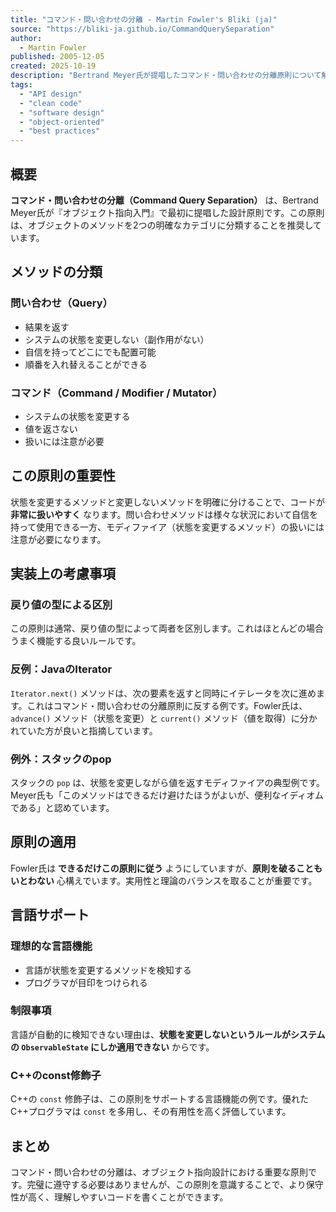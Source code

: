 ```yaml
---
title: "コマンド・問い合わせの分離 - Martin Fowler's Bliki (ja)"
source: "https://bliki-ja.github.io/CommandQuerySeparation"
author:
  - Martin Fowler
published: 2005-12-05
created: 2025-10-19
description: "Bertrand Meyer氏が提唱したコマンド・問い合わせの分離原則について解説。オブジェクトのメソッドを、状態を変更せず結果を返す「問い合わせ」と、状態を変更するが値を返さない「コマンド」に明確に分類することで、コードの扱いやすさを向上させる設計原則を説明する。"
tags:
  - "API design"
  - "clean code"
  - "software design"
  - "object-oriented"
  - "best practices"
---
```


## 概要

**コマンド・問い合わせの分離（Command Query Separation）** は、Bertrand Meyer氏が『オブジェクト指向入門』で最初に提唱した設計原則です。この原則は、オブジェクトのメソッドを2つの明確なカテゴリに分類することを推奨しています。

## メソッドの分類

### 問い合わせ（Query）

- 結果を返す
- システムの状態を変更しない（副作用がない）
- 自信を持ってどこにでも配置可能
- 順番を入れ替えることができる

### コマンド（Command / Modifier / Mutator）

- システムの状態を変更する
- 値を返さない
- 扱いには注意が必要

## この原則の重要性

状態を変更するメソッドと変更しないメソッドを明確に分けることで、コードが **非常に扱いやすく** なります。問い合わせメソッドは様々な状況において自信を持って使用できる一方、モディファイア（状態を変更するメソッド）の扱いには注意が必要になります。

## 実装上の考慮事項

### 戻り値の型による区別

この原則は通常、戻り値の型によって両者を区別します。これはほとんどの場合うまく機能する良いルールです。

### 反例：JavaのIterator

`Iterator.next()` メソッドは、次の要素を返すと同時にイテレータを次に進めます。これはコマンド・問い合わせの分離原則に反する例です。Fowler氏は、`advance()` メソッド（状態を変更）と `current()` メソッド（値を取得）に分かれていた方が良いと指摘しています。

### 例外：スタックのpop

スタックの `pop` は、状態を変更しながら値を返すモディファイアの典型例です。Meyer氏も「このメソッドはできるだけ避けたほうがよいが、便利なイディオムである」と認めています。

## 原則の適用

Fowler氏は **できるだけこの原則に従う** ようにしていますが、**原則を破ることもいとわない** 心構えでいます。実用性と理論のバランスを取ることが重要です。

## 言語サポート

### 理想的な言語機能

- 言語が状態を変更するメソッドを検知する
- プログラマが目印をつけられる

### 制限事項

言語が自動的に検知できない理由は、**状態を変更しないというルールがシステムの `ObservableState` にしか適用できない** からです。

### C++のconst修飾子

C++の `const` 修飾子は、この原則をサポートする言語機能の例です。優れたC++プログラマは `const` を多用し、その有用性を高く評価しています。

## まとめ

コマンド・問い合わせの分離は、オブジェクト指向設計における重要な原則です。完璧に遵守する必要はありませんが、この原則を意識することで、より保守性が高く、理解しやすいコードを書くことができます。

